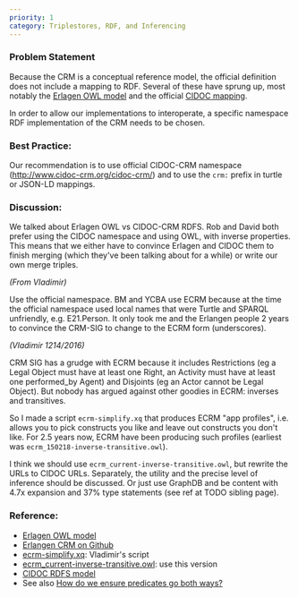 ```yaml
---
priority: 1
category: Triplestores, RDF, and Inferencing
---
```

### Problem Statement

Because the CRM is a conceptual reference model, the official definition does not include a mapping to RDF.  Several of these have sprung up, most notably the [Erlagen OWL model](http://erlangen-crm.org) and the official [CIDOC mapping](http://www.cidoc-crm.org/rdfs/cidoc_crm_v6.2.1-draft-b-2015October.rdfs).

In order to allow our implementations to interoperate, a specific namespace RDF  implementation of the CRM needs to be chosen.

### Best Practice:

Our recommendation is to use official CIDOC-CRM namespace (<http://www.cidoc-crm.org/cidoc-crm/>) and to use the `crm:` prefix in turtle or JSON-LD mappings.

### Discussion:

We talked about Erlagen OWL vs CIDOC-CRM RDFS.  Rob and David both prefer using the CIDOC namespace and using OWL, with inverse properties.  This means that we either have to convince Erlagen and CIDOC them to finish merging (which they've been talking about for a while) or write our own merge triples.  

*(From Vladimir)*

Use the official namespace.  BM and YCBA use ECRM because at the time the official namespace used local names that were Turtle and SPARQL unfriendly, e.g. E21.Person.  It only took me and the Erlangen people 2 years to convince the CRM-SIG to change to the ECRM form (underscores).

*(Vladimir 1214/2016)*

CRM SIG has a grudge with ECRM because it includes Restrictions (eg a Legal Object must have at least one Right, an Activity must have at least one performed_by Agent) and Disjoints (eg an Actor cannot be Legal Object). But nobody has argued against other goodies in ECRM: inverses and transitives.

So I made a script `ecrm-simplify.xq` that produces ECRM "app profiles", i.e. allows you to pick constructs you like and leave out constructs you don't like. For 2.5 years now, ECRM have been producing such profiles (earliest was `ecrm_150218-inverse-transitive.owl`). 

I think we should use `ecrm_current-inverse-transitive.owl`, but rewrite the URLs to CIDOC URLs.
Separately, the utility and the precise level of inference should be discussed. Or just use GraphDB and be content with 4.7x expansion and 37% type statements (see ref at TODO sibling page).

### Reference:

* [Erlagen OWL model](http://erlangen-crm.org)
* [Erlangen CRM on Github](https://github.com/erlangen-crm/ecrm)
* [ecrm-simplify.xq](https://github.com/erlangen-crm/ecrm/blob/master/ecrm-simplify.xq): Vladimir's script
* [ecrm_current-inverse-transitive.owl](https://github.com/erlangen-crm/ecrm/blob/master/ecrm_current-inverse-transitive.owl): use this version
* [CIDOC RDFS model](http://www.cidoc-crm.org/rdfs/cidoc_crm_v6.2.1-draft-b-2015October.rdfs)
* See also [How do we ensure predicates go both ways?](How-do-we-ensure-predicates-go-both-ways)

